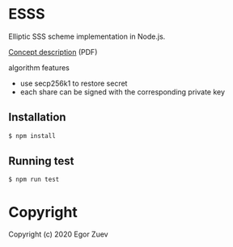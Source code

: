 # ESSS

Elliptic SSS scheme implementation in Node.js.

[Concept description](musig-esss.v1.pdf) (PDF)

algorithm features
* use secp256k1 to restore secret
* each share can be signed with the corresponding private key


## Installation

```bash
$ npm install
```

## Running test

```bash
$ npm run test
```

# Copyright

Copyright (c) 2020 Egor Zuev
